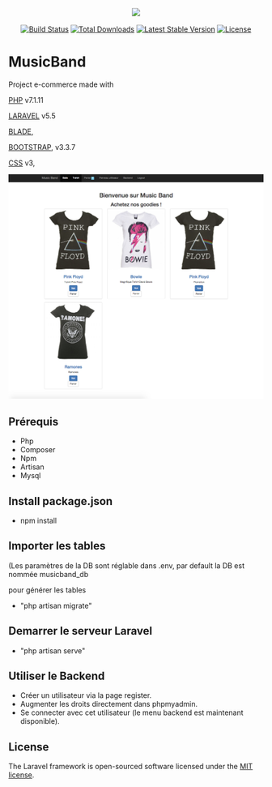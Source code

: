 <p align="center"><img src="https://laravel.com/assets/img/components/logo-laravel.svg"></p>

<p align="center">
<a href="https://travis-ci.org/laravel/framework"><img src="https://travis-ci.org/laravel/framework.svg" alt="Build Status"></a>
<a href="https://packagist.org/packages/laravel/framework"><img src="https://poser.pugx.org/laravel/framework/d/total.svg" alt="Total Downloads"></a>
<a href="https://packagist.org/packages/laravel/framework"><img src="https://poser.pugx.org/laravel/framework/v/stable.svg" alt="Latest Stable Version"></a>
<a href="https://packagist.org/packages/laravel/framework"><img src="https://poser.pugx.org/laravel/framework/license.svg" alt="License"></a>
</p>

# MusicBand

Project e-commerce made with 

[PHP](http://php.net/manual/fr/index.php) v7.1.11 

[LARAVEL](https://laravel.com/docs/5.5) v5.5

[BLADE](https://laravel.com/docs/5.5/blade),

[BOOTSTRAP](https://getbootstrap.com/docs/3.3/getting-started/), v3.3.7

[CSS](https://www.w3schools.com/css/css3_intro.asp) v3,

![alt text](public/uploads/screen.png)


## Prérequis

- Php
- Composer
- Npm
- Artisan
- Mysql


## Install package.json

- npm install


## Importer les tables

(Les paramètres de la DB sont réglable dans  .env, par default la DB est nommée musicband_db

pour générer les tables

- "php artisan migrate"

## Demarrer le serveur Laravel

- "php artisan serve"

## Utiliser le Backend

- Créer un utilisateur via la page register.
- Augmenter les droits directement dans phpmyadmin.
- Se connecter avec cet utilisateur (le menu backend est maintenant disponible).

## License

The Laravel framework is open-sourced software licensed under the [MIT license](http://opensource.org/licenses/MIT).


